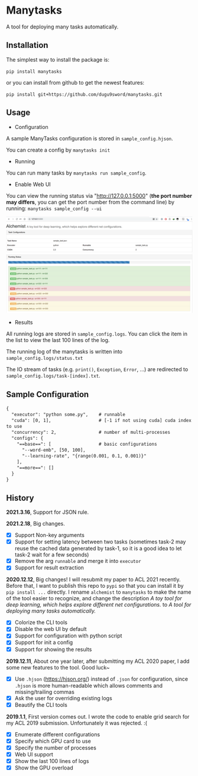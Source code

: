 # Manytasks

A tool for deploying many tasks automatically.

## Installation

The simplest way to install the package is:

`pip install manytasks`

or you can install from github to get the newest features:

`pip install git+https://github.com/dugu9sword/manytasks.git`


## Usage

- Configuration

A sample ManyTasks configuration is stored in `sample_config.hjson`.

You can create a config by `manytasks init`

- Running

You can run many tasks by `manytasks run sample_config`.

- Enable Web UI

You can view the running status via "http://127.0.0.1:5000" (**the port number may differs**, you can get the port number from the command line) by running: `manytasks sample_config --ui`

![sample](sample.png)

- Results

All running logs are stored in `sample_config.logs`. You can click the item in the list to view the last 100 lines of the log.

The running log of the manytasks is written into `sample_config.logs/status.txt` 

The IO stream of tasks (e.g. `print()`, `Exception`, `Error`, ...) are redirected to `sample_config.logs/task-[index].txt`.

## Sample Configuration

```
{
  "executor": "python some.py",    # runnable
  "cuda": [0, 1],                  # [-1 if not using cuda] cuda index to use
  "concurrency": 2,                # number of multi-processes 
  "configs": {
    "==base==": [                  # basic configurations
      "--word-emb", [50, 100],
      "--learning-rate", "{range(0.001, 0.1, 0.001)}"
    ],
    "==more==": []
  }
}
```

## History

**2021.3.16**, Support for JSON rule.

**2021.2.18**, Big changes.

- [x] Support Non-key arguments
- [x] Support for setting latency between two tasks (sometimes task-2 may reuse the cached data generated by task-1, so it is a good idea to let task-2 wait for a few seconds) 
- [x] Remove the arg `runnable` and merge it into `executor`
- [x] Support for result extraction

**2020.12.12**, Big changes! I will resubmit my paper to ACL 2021 recently. Before that, I want to publish this repo to `pypi` so that you can install it by `pip install ...` directly. I rename `alchemist` to `manytasks` to make the name of the tool easier to recognize, and change the description *A toy tool for deep learning, which helps explore different net configurations.* to *A tool for deploying many tasks automatically.*

- [x] Colorize the CLI tools
- [x] Disable the web UI by default
- [x] Support for configuration with python script
- [x] Support for init a config
- [x] Support for showing the results

**2019.12.11**, About one year later, after submitting my ACL 2020 paper, I add some new features to the tool. Good luck~

- [x] Use `.hjson` (<https://hjson.org/>) instead of `.json` for configuration, since `.hjson` is more human-readable which allows comments and missing/trailing commas
- [x] Ask the user for overriding existing logs
- [x] Beautify the CLI tools

**2019.1.1**, First version comes out. I wrote the code to enable grid search for my ACL 2019 submission. Unfortunately it was rejected. :(

- [x] Enumerate different configurations
- [x] Specify which GPU card to use
- [x] Specify the number of processes
- [x] Web UI support
- [x] Show the last 100 lines of logs
- [x] Show the GPU overload
